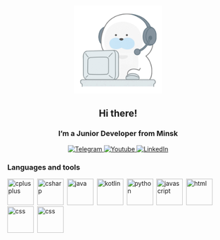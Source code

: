 <div id="header" align="center">
  <img src="bearplays.gif" width="200"/>
  <h2 style="text-decoration: none;">Hi there!</h2>
  <h3>I’m a Junior Developer from Minsk</h3>
</div>

<div id="socials" align="center">
  <a href="https://t.me/anthony_storm">
    <img src="https://img.shields.io/badge/Telegram-blue?style=for-the-badge&logo=telegram&logoColor=white" alt="Telegram"/>
  </a>
  <a href="https://www.youtube.com/channel/UCH5mkAcUzGwpYrWGN7peKZQ">
    <img src="https://img.shields.io/badge/YouTube-red?style=for-the-badge&logo=youtube&logoColor=white" alt="Youtube"/>
  </a>
  <a href="">
    <img src="https://img.shields.io/badge/LinkedIn-blue?style=for-the-badge&logo=linkedin&logoColor=white" alt="LinkedIn"/>
  </a>
</div>

<h3>Languages and tools</h3>
<img src="https://cdn.jsdelivr.net/gh/devicons/devicon@latest/icons/cplusplus/cplusplus-original.svg" title="cplusplus" width="60" height="60"/>&nbsp;
<img src="https://cdn.jsdelivr.net/gh/devicons/devicon@latest/icons/csharp/csharp-original.svg" title="csharp" width="60" height="60"/>&nbsp;
<img src="https://cdn.jsdelivr.net/gh/devicons/devicon@latest/icons/java/java-original.svg" title="java" width="60" height="60"/>&nbsp;
<img src="https://cdn.jsdelivr.net/gh/devicons/devicon@latest/icons/kotlin/kotlin-original.svg" title="kotlin" width="60" height="60"/>&nbsp;
<img src="https://cdn.jsdelivr.net/gh/devicons/devicon@latest/icons/python/python-original.svg" title="python" width="60" height="60"/>&nbsp;
<img src="https://cdn.jsdelivr.net/gh/devicons/devicon@latest/icons/javascript/javascript-original.svg" title="javascript" width="60" height="60"/>&nbsp;
<img src="https://cdn.jsdelivr.net/gh/devicons/devicon@latest/icons/html5/html5-original.svg" title="html" width="60" height="60"/>&nbsp;
<img src="https://cdn.jsdelivr.net/gh/devicons/devicon@latest/icons/css3/css3-original.svg" title="css" width="60" height="60"/>&nbsp;
<img src="https://cdn.jsdelivr.net/gh/devicons/devicon@latest/icons/css3/css3-original.svg" title="css" width="60" height="60"/>&nbsp;
